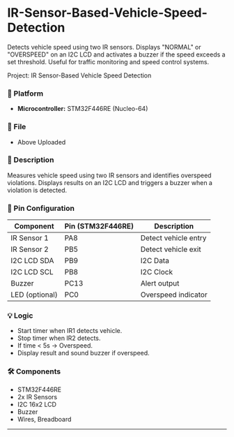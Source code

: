 # IR-Sensor-Based-Vehicle-Speed-Detection
Detects vehicle speed using two IR sensors. Displays "NORMAL" or "OVERSPEED" on an I2C LCD and activates a buzzer if the speed exceeds a set threshold. Useful for traffic monitoring and speed control systems.

Project: IR Sensor-Based Vehicle Speed Detection

### 🔧 Platform
- **Microcontroller:** STM32F446RE (Nucleo-64)

### 📂 File
- Above Uploaded

### 📝 Description
Measures vehicle speed using two IR sensors and identifies overspeed violations. Displays results on an I2C LCD and triggers a buzzer when a violation is detected.

### 🔌 Pin Configuration
| Component        | Pin (STM32F446RE) | Description          |
|------------------|------------------|----------------------|
| IR Sensor 1      | PA8              | Detect vehicle entry |
| IR Sensor 2      | PB5              | Detect vehicle exit  |
| I2C LCD SDA      | PB9              | I2C Data             |
| I2C LCD SCL      | PB8              | I2C Clock            |
| Buzzer           | PC13             | Alert output         |
| LED (optional)   | PC0              | Overspeed indicator  |

### 💡 Logic
- Start timer when IR1 detects vehicle.
- Stop timer when IR2 detects.
- If time < 5s → Overspeed.
- Display result and sound buzzer if overspeed.

### 🛠️ Components
- STM32F446RE
- 2x IR Sensors
- I2C 16x2 LCD
- Buzzer
- Wires, Breadboard

---

